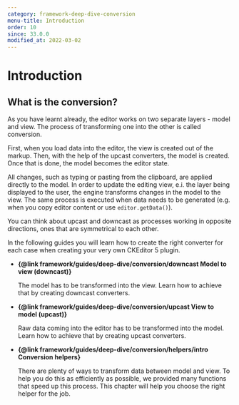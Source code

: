 ```yaml
---
category: framework-deep-dive-conversion
menu-title: Introduction
order: 10
since: 33.0.0
modified_at: 2022-03-02
---
```


# Introduction

## What is the conversion?

As you have learnt already, the editor works on two separate layers - model and view. The process of transforming one into the other is called conversion.

First, when you load data into the editor, the view is created out of the markup. Then, with the help of the upcast converters, the model is created. Once that is done, the model becomes the editor state.

All changes, such as typing or pasting from the clipboard, are applied directly to the model. In order to update the editing view, e.i. the layer being displayed to the user, the engine transforms changes in the model to the view. The same process is executed when data needs to be generated (e.g. when you copy editor content or use `editor.getData()`).

You can think about upcast and downcast as processes working in opposite directions, ones that are symmetrical to each other.

In the following guides you will learn how to create the right converter for each case when creating your very own CKEditor 5 plugin.

* **{@link framework/guides/deep-dive/conversion/downcast Model to view (downcast)}**

	The model has to be transformed into the view. Learn how to achieve that by creating downcast converters.

* **{@link framework/guides/deep-dive/conversion/upcast View to model (upcast)}**

	Raw data coming into the editor has to be transformed into the model. Learn how to achieve that by creating upcast converters.

* **{@link framework/guides/deep-dive/conversion/helpers/intro Conversion helpers}**

	There are plenty of ways to transform data between model and view. To help you do this as efficiently as possible, we provided many functions that speed up this process. This chapter will help you choose the right helper for the job.
